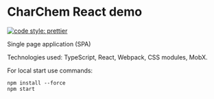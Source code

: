 # CharChem React demo
[![code style: prettier](https://img.shields.io/badge/code_style-prettier-ff69b4.svg?style=flat-square)](https://github.com/prettier/prettier)

Single page application (SPA)

Technologies used: TypeScript, React, Webpack, CSS modules, MobX.

For local start use commands:

```
npm install --force
npm start
```
